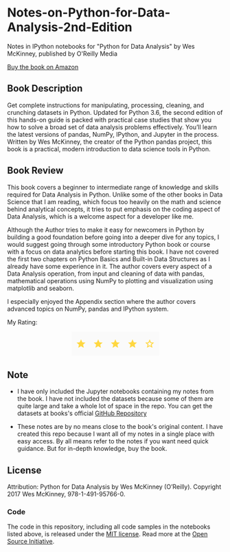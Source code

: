 # Notes-on-Python-for-Data-Analysis-2nd-Edition

Notes in IPython notebooks for "Python for Data Analysis" by Wes McKinney,
published by O'Reilly Media

[Buy the book on Amazon][1]

## Book Description

Get complete instructions for manipulating, processing, cleaning, and crunching datasets in Python. Updated for Python 3.6, the second edition of this hands-on guide is packed with practical case studies that show you how to solve a broad set of data analysis problems effectively. You’ll learn the latest versions of pandas, NumPy, IPython, and Jupyter in the process. Written by Wes McKinney, the creator of the Python pandas project, this book is a practical, modern introduction to data science tools in Python.

## Book Review
This book covers a beginner to intermediate range of knowledge and skills required for Data Analysis in Python. Unlike some of the other books in Data Science that I am reading, which focus too heavily on the math and science behind analytical concepts, it tries to put emphasis on the coding aspect of Data Analysis, which is a welcome aspect for a developer like me.

Although the Author tries to make it easy for newcomers in Python by building a good foundation before going into a deeper dive for any topics, I would suggest going through some introductory Python book or course with a focus on data analytics before starting this book. I have not covered the first two chapters on Python Basics and Built-in Data Structures as I already have some experience in it.
The author covers every aspect of a Data Analysis operation, from input and cleaning of data with pandas, mathematical operations using NumPy to plotting and visualization using matplotlib and seaborn.

I especially enjoyed the  Appendix section where the author covers advanced topics on NumPy, pandas and IPython system.

My Rating:
<p align="center">
    <img  alt="Star Rating" src="images/starRating.PNG" class="img-responsive">
</p>

## Note
* I have only included the Jupyter notebooks containing my notes from the book. I have not included the datasets because some of them are quite large and take a whole lot of space in the repo. You can get the datasets at books's official [GitHub Repository](https://github.com/wesm/pydata-book)

* These notes are by no means close to the book's original content. I have created this repo because I want all of my notes in a single place with easy access. By all means refer to the notes if you want need quick guidance. But for in-depth knowledge, buy the book.  

## License
Attribution: Python for Data Analysis by Wes McKinney (O’Reilly). Copyright 2017 Wes McKinney, 978-1-491-95766-0.
### Code

The code in this repository, including all code samples in the notebooks listed
above, is released under the [MIT license](LICENSE-CODE). Read more at the
[Open Source Initiative](https://opensource.org/licenses/MIT).

[1]: http://amzn.to/2vvBijB
